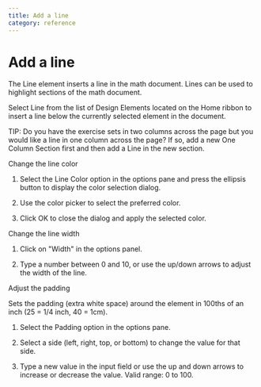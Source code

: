 ```yaml
---
title: Add a line
category: reference
---
```


# Add a line

The Line element inserts a line in the math document. Lines can be used to highlight sections of the math document.

Select Line from the list of Design Elements located on the Home ribbon to insert a line below the currently selected element in the document.

TIP: Do you have the exercise sets in two columns across the page but you would like a line in one column across the page? If so, add a new One Column Section first and then add a Line in the new section.

Change the line color

1. Select the Line Color option in the options pane and press the ellipsis button to display the color selection dialog.

2. Use the color picker to select the preferred color.

3. Click OK to close the dialog and apply the selected color.

Change the line width

1. Click on "Width" in the options panel.

2. Type a number between 0 and 10, or use the up/down arrows to adjust the width of the line.

Adjust the padding

Sets the padding (extra white space) around the element in 100ths of an inch (25 = 1/4 inch, 40 = 1cm).

1. Select the Padding option in the options pane.

2. Select a side (left, right, top, or bottom) to change the value for that side.

3. Type a new value in the input field or use the up and down arrows to increase or decrease the value. Valid range: 0 to 100.
